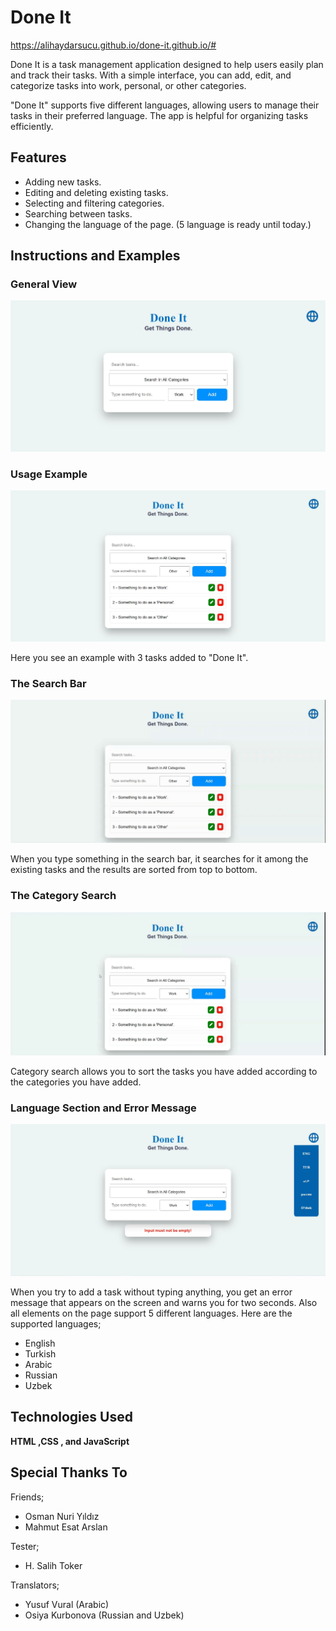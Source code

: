 
# Done It

https://alihaydarsucu.github.io/done-it.github.io/#

Done It is a task management application designed to help users easily plan and track their tasks. With a simple interface, you can add, edit, and categorize tasks into work, personal, or other categories. 

"Done It" supports five different languages, allowing users to manage their tasks in their preferred language. The app is helpful for organizing tasks efficiently.


  
## Features

- Adding new tasks.
- Editing and deleting existing tasks.
- Selecting and filtering categories.
- Searching between tasks.
- Changing the language of the page. (5 language is ready until today.)


## Instructions and Examples

### General View

![General View of "Done It"](Readme_Files/first_photo.JPG)


### Usage Example

![Usage Example](Readme_Files/second_photo.JPG)

Here you see an example with 3 tasks added to "Done It".


### The Search Bar

![Operation of the search bar](Readme_Files/third_gif.gif)

When you type something in the search bar, it searches for it among the existing tasks and the results are sorted from top to bottom.


### The Category Search

![Operation of the categries section](Readme_Files/fourth_gif.gif)

Category search allows you to sort the tasks you have added according to the categories you have added.


### Language Section and Error Message

![Language Section and Error Message](Readme_Files/Bonus_LangaugeSelector_and_Error_Message.JPG)

When you try to add a task without typing anything, you get an error message that appears on the screen and warns you for two seconds. 
Also all elements on the page support 5 different languages.
Here are the supported languages;
- English
- Turkish
- Arabic
- Russian
- Uzbek

  
## Technologies Used

**HTML ,CSS , and JavaScript**

## Special Thanks To


Friends;

- Osman Nuri Yıldız 
- Mahmut Esat Arslan


Tester;

- H. Salih Toker

 
 Translators;

- Yusuf Vural (Arabic)
- Osiya Kurbonova (Russian and Uzbek)
